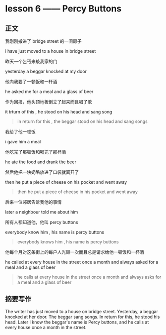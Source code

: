 # lesson 6 —— Percy Buttons

## 正文

我刚刚搬进了 bridge street 的一间房子

i have just moved to a house in bridge street

昨天一个乞丐来敲我家的门

yesterday a beggar knocked at my door

他向我要了一顿饭和一杯酒

he asked me for a meal and a glass of beer

作为回报，他头顶地板倒立了起来而且唱了歌

it trturn of this , he stood on his head and sang song

> in return for this , the beggar stood on his head and sang songs

我给了他一顿饭

i gave him a meal

他吃完了那顿饭和喝完了那杯酒

he ate the food and drank the beer

然后他把一块奶酪放进了口袋就离开了

then he put a piece of cheese on his pocket and went away

> then he put a piece of cheese in his pocket and went away

后来一位邻居告诉我他的事情

later a neighbour told me about him

所有人都知道他，他叫 percy buttons

everybody know him , his name is percy buttons

> everybody knows him , his name is percy buttons

他每个月对这条街上的每户人光顾一次而且总是请求给他一顿饭和一杯酒

he called at every house in the street once a month and always asked for a meal and a glass of beer

> he calls at every house in the street once a month and always asks for a meal and a glass of beer

## 摘要写作

The writer has just moved to a house on bridge street.
Yesterday, a beggar knocked at her door. 
The beggar sang songs.
In return for this, he stood his head. 
Later I know the beggar's name is Percy buttons, and he calls at every house once a month in the street.
